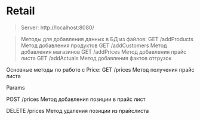 # Retail 
>Server: http://localhost:8080/

>Методы для добавления данных в БД из файлов: 
>GET	/addProducts	Метод добавления продуктов
>GET	/addCustomers	Метод добавления магазинов
>GET	/addPrices	Метод добавления прайс листа
>GET	/addActuals	Метод добавления фактов отгрузок

Основные методы по работе с Price:
GET	/prices		Метод получения прайс листа

Params

POST	/prices	Метод добавления позиции в прайс лист


DELETE	/prices	Метод удаления позиции из прайслиста





